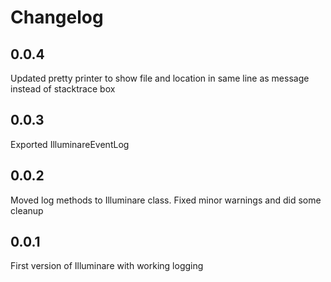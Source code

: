 # Changelog

## 0.0.4

Updated pretty printer to show file and location in same line as message instead of stacktrace box

## 0.0.3

Exported IlluminareEventLog

## 0.0.2

Moved log methods to Illuminare class.
Fixed minor warnings and did some cleanup

## 0.0.1

First version of Illuminare with working logging


